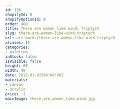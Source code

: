 ```yaml
---
id: 136
shopifyId: 0
shopifyOptionId: 0
order: 460
title: There are women like wind. Triptych
slug: there-are-women-like-wind-triptych
url: art-works/there-are-women-like-wind-triptych
aliases: []
categories:
- painting
inStock: false
isVisible: false
height: 60
width: 40
date: 2012-01-01T00:00:00Z
materials:
- canvas
- acrylic
price: -1
mainImage: there_are_women_like_wind.jpg
---
```

